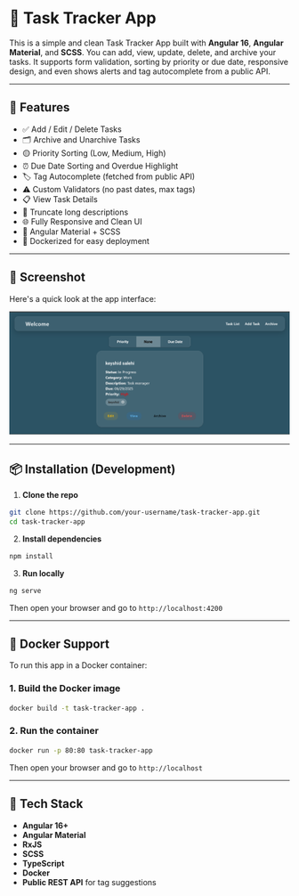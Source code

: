 # 📝 Task Tracker App

This is a simple and clean Task Tracker App built with **Angular 16**, **Angular Material**, and **SCSS**. You can add, view, update, delete, and archive your tasks. It supports form validation, sorting by priority or due date, responsive design, and even shows alerts and tag autocomplete from a public API.

---

## 🚀 Features

- ✅ Add / Edit / Delete Tasks  
- 🗂 Archive and Unarchive Tasks  
- 🟡 Priority Sorting (Low, Medium, High)  
- ⏰ Due Date Sorting and Overdue Highlight  
- 🏷 Tag Autocomplete (fetched from public API)  
- ⚠️ Custom Validators (no past dates, max tags)  
- 📋 View Task Details  
- 🧼 Truncate long descriptions  
- 🌐 Fully Responsive and Clean UI  
- 🎨 Angular Material + SCSS  
- 🐳 Dockerized for easy deployment

---

## 📸 Screenshot

Here's a quick look at the app interface:

![Task Manager Screenshot](./src/assets/screenshot.png)


---

## 📦 Installation (Development)

1. **Clone the repo**

```bash
git clone https://github.com/your-username/task-tracker-app.git
cd task-tracker-app
```

2. **Install dependencies**

```bash
npm install
```

3. **Run locally**

```bash
ng serve
```

Then open your browser and go to `http://localhost:4200`

---

## 🐳 Docker Support

To run this app in a Docker container:

### 1. **Build the Docker image**

```bash
docker build -t task-tracker-app .
```

### 2. **Run the container**

```bash
docker run -p 80:80 task-tracker-app
```

Then open your browser and go to `http://localhost`

---

## 🧰 Tech Stack

- **Angular 16+**
- **Angular Material**
- **RxJS**
- **SCSS**
- **TypeScript**
- **Docker**
- **Public REST API** for tag suggestions


